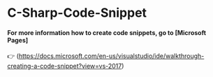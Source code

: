 # C-Sharp-Code-Snippet

#### For more information how to create code snippets, go to [Microsoft Pages]
 
:point_right: (https://docs.microsoft.com/en-us/visualstudio/ide/walkthrough-creating-a-code-snippet?view=vs-2017)
